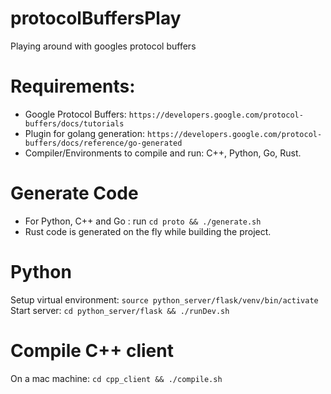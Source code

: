 # protocolBuffersPlay
Playing around with googles protocol buffers 

# Requirements: 
* Google Protocol Buffers: `https://developers.google.com/protocol-buffers/docs/tutorials`
* Plugin for golang generation: `https://developers.google.com/protocol-buffers/docs/reference/go-generated`
* Compiler/Environments to compile and run: C++, Python, Go, Rust.

# Generate Code
* For Python, C++ and Go : run `cd proto && ./generate.sh`
* Rust code is generated on the fly while building the project.

# Python 
Setup virtual environment: `source python_server/flask/venv/bin/activate`
Start server: `cd python_server/flask && ./runDev.sh`

# Compile C++ client
On a mac machine: `cd cpp_client && ./compile.sh`

